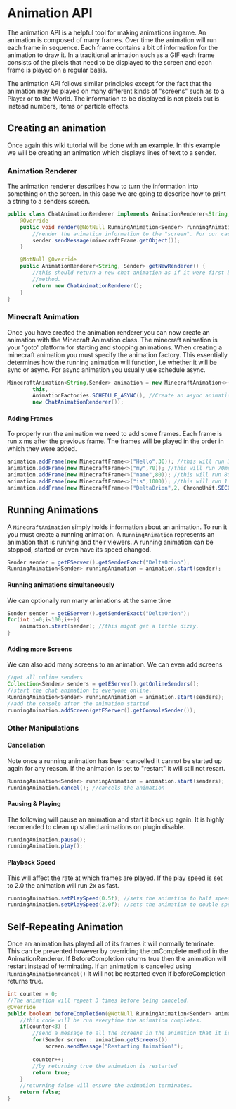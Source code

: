 # Animation API 

The animation API is a helpful tool for making animations ingame. An animation is composed of many frames. Over time the animation will run each frame in sequence. Each frame contains a bit of information for the animation to draw it. In a traditional animation such as a GIF each frame consists of the pixels that need to be displayed to the screen and each frame is played on a regular basis. 

The animation API follows similar principles except for the fact that the animation may be played on many different kinds of "screens" such as to a Player or to the World. The information to be displayed is not pixels but is instead numbers, items or particle effects.

## Creating an animation

Once again this wiki tutorial will be done with an example. In this example we will be creating an animation which displays lines of text to a sender.

### Animation Renderer

The animation renderer describes how to turn the information into something on the screen. In this case we are going to describe how to print a string to a senders screen. 

```java
public class ChatAnimationRenderer implements AnimationRenderer<String, Sender> {
    @Override
    public void render(@NotNull RunningAnimation<Sender> runningAnimation, @NotNull MinecraftFrame<String> minecraftFrame, @NotNull Sender sender) {
        //render the animation information to the "screen". For our case this means printing the message to the users chat. 
        sender.sendMessage(minecraftFrame.getObject());
    }

    @NotNull @Override
    public AnimationRenderer<String, Sender> getNewRenderer() {
        //this should return a new chat animation as if it were first being created. This essentially acts as a factory
        //method.
        return new ChatAnimationRenderer();
    }
}
```

### Minecraft Animation

Once you have created the animation renderer you can now create an animation with the Minecraft Animation class. The minecraft animation is your 'goto' platform for starting and stopping animations. When creating a minecraft animation you must specify the animation factory. This essentially determines how the running animation will function, i.e whether it will be sync or async. For async animation you usually use schedule async.

```java
MinecraftAnimation<String,Sender> animation = new MinecraftAnimation<>(
        this, 
        AnimationFactories.SCHEDULE_ASYNC(), //Create an async animation.
        new ChatAnimationRenderer());
```

#### Adding Frames

To properly run the animation we need to add some frames. Each frame is run x ms after the previous frame. The frames will be played in the order in which they were added. 

```java
animation.addFrame(new MinecraftFrame<>("Hello",30)); //this will run 30ms after the animation started
animation.addFrame(new MinecraftFrame<>("my",70)); //this will run 70ms after the previous frame
animation.addFrame(new MinecraftFrame<>("name",80)); //this will run 80ms after the previous frame
animation.addFrame(new MinecraftFrame<>("is",1000)); //this will run 1 second after the previous frame
animation.addFrame(new MinecraftFrame<>("DeltaOrion",2, ChronoUnit.SECONDS)); //this will run 2 second after the previous frame
```

## Running Animations 

A `MinecraftAnimation` simply holds information about an animation. To run it you must create a running animation. A `RunningAnimation` represents an animation that is running and their viewers. A running animation can be stopped, started or even have its speed changed.

```java
Sender sender = getEServer().getSenderExact("DeltaOrion");
RunningAnimation<Sender> runningAnimation = animation.start(sender);
```

#### Running animations simultaneously

We can optionally run many animations at the same time 

```java
Sender sender = getEServer().getSenderExact("DeltaOrion");
for(int i=0;i<100;i++){
    animation.start(sender); //this might get a little dizzy. 
}
```

#### Adding more Screens

We can also add many screens to an animation. We can even add screens 

```java
//get all online senders
Collection<Sender> senders = getEServer().getOnlineSenders();
//start the chat animation to everyone online.
RunningAnimation<Sender> runningAnimation = animation.start(senders);
//add the console after the animation started
runningAnimation.addScreen(getEServer().getConsoleSender());
```

### Other Manipulations

#### Cancellation

Note once a running animation has been cancelled it cannot be started up again for any reason. If the animation is set to "restart" it will still not resart. 

```java
RunningAnimation<Sender> runningAnimation = animation.start(senders);
runningAnimation.cancel(); //cancels the animation
```

#### Pausing & Playing

The following will pause an animation and start it back up again. It is highly recomended to clean up stalled animations on plugin disable. 



```java
runningAnimation.pause();
runningAnimation.play();
```

#### Playback Speed

This will affect the rate at which frames are played. If the play speed is set to 2.0 the animation will run 2x as fast. 

```java
runningAnimation.setPlaySpeed(0.5f); //sets the animation to half speed
runningAnimation.setPlaySpeed(2.0f); //sets the animation to double speed
```

## Self-Repeating Animation

Once an animation has played all of its frames it will normally temrinate. This can be prevented however by overriding the onComplete method in the AnimationRenderer. If BeforeCompletion returns true then the animation will restart instead of terminating. If an animation is cancelled using `RunningAnimation#cancel()` it will not be restarted even if beforeCompletion returns true. 
```java
int counter = 0;
//The animation will repeat 3 times before being canceled.
@Override
public boolean beforeCompletion(@NotNull RunningAnimation<Sender> animation) {
    //this code will be run everytime the animation completes. 
    if(counter<3) {
        //send a message to all the screens in the animation that it is restarted
        for(Sender screen : animation.getScreens()) 
            screen.sendMessage("Restarting Animation!");
        
        counter++;
        //by returning true the animation is restarted    
        return true;
    }
    //returning false will ensure the animation terminates. 
    return false;
}
```


